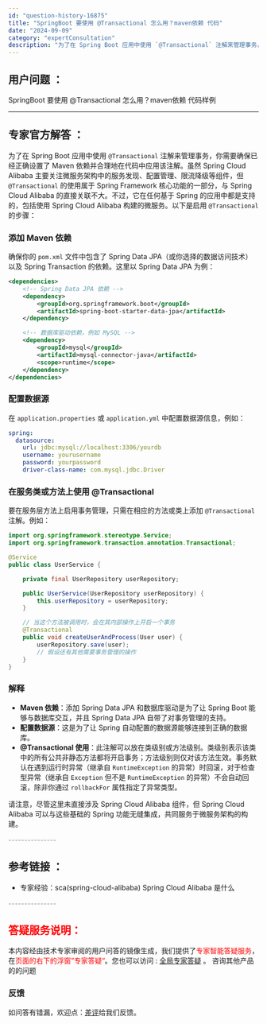 ```yaml
---
id: "question-history-16875"
title: "SpringBoot 要使用 @Transactional 怎么用？maven依赖 代码"
date: "2024-09-09"
category: "expertConsultation"
description: "为了在 Spring Boot 应用中使用 `@Transactional` 注解来管理事务，你需要确保已经正确设置了 Maven 依赖并合理地在代码中应用该注解。虽然 Spring Cloud Alibaba 主要关注微服务架构中的服务发现、配置管理、限流降级等组件，但 `@Transaction"
---
```


## 用户问题 ： 
 SpringBoot 要使用 @Transactional 怎么用？maven依赖 代码样例  

---------------
## 专家官方解答 ：

为了在 Spring Boot 应用中使用 `@Transactional` 注解来管理事务，你需要确保已经正确设置了 Maven 依赖并合理地在代码中应用该注解。虽然 Spring Cloud Alibaba 主要关注微服务架构中的服务发现、配置管理、限流降级等组件，但 `@Transactional` 的使用属于 Spring Framework 核心功能的一部分，与 Spring Cloud Alibaba 的直接关联不大。不过，它在任何基于 Spring 的应用中都是支持的，包括使用 Spring Cloud Alibaba 构建的微服务。以下是启用 `@Transactional` 的步骤：

### 添加 Maven 依赖

确保你的 `pom.xml` 文件中包含了 Spring Data JPA（或你选择的数据访问技术）以及 Spring Transaction 的依赖。这里以 Spring Data JPA 为例：

```xml
<dependencies>
    <!-- Spring Data JPA 依赖 -->
    <dependency>
        <groupId>org.springframework.boot</groupId>
        <artifactId>spring-boot-starter-data-jpa</artifactId>
    </dependency>

    <!-- 数据库驱动依赖，例如 MySQL -->
    <dependency>
        <groupId>mysql</groupId>
        <artifactId>mysql-connector-java</artifactId>
        <scope>runtime</scope>
    </dependency>
</dependencies>
```

### 配置数据源

在 `application.properties` 或 `application.yml` 中配置数据源信息，例如：

```yaml
spring:
  datasource:
    url: jdbc:mysql://localhost:3306/yourdb
    username: yourusername
    password: yourpassword
    driver-class-name: com.mysql.jdbc.Driver
```

### 在服务类或方法上使用 @Transactional

要在服务层方法上启用事务管理，只需在相应的方法或类上添加 `@Transactional` 注解。例如：

```java
import org.springframework.stereotype.Service;
import org.springframework.transaction.annotation.Transactional;

@Service
public class UserService {

    private final UserRepository userRepository;

    public UserService(UserRepository userRepository) {
        this.userRepository = userRepository;
    }

    // 当这个方法被调用时，会在其内部操作上开启一个事务
    @Transactional
    public void createUserAndProcess(User user) {
        userRepository.save(user);
        // 假设还有其他需要事务管理的操作
    }
}
```

### 解释

- **Maven 依赖**：添加 Spring Data JPA 和数据库驱动是为了让 Spring Boot 能够与数据库交互，并且 Spring Data JPA 自带了对事务管理的支持。
- **配置数据源**：这是为了让 Spring 自动配置的数据源能够连接到正确的数据库。
- **@Transactional 使用**：此注解可以放在类级别或方法级别。类级别表示该类中的所有公共非静态方法都将开启事务；方法级别则仅对该方法生效。事务默认在遇到运行时异常（继承自 `RuntimeException` 的异常）时回滚，对于检查型异常（继承自 `Exception` 但不是 `RuntimeException` 的异常）不会自动回滚，除非你通过 `rollbackFor` 属性指定了异常类型。

请注意，尽管这里未直接涉及 Spring Cloud Alibaba 组件，但 Spring Cloud Alibaba 可以与这些基础的 Spring 功能无缝集成，共同服务于微服务架构的构建。


<font color="#949494">---------------</font> 


## 参考链接 ：

* 专家经验：sca(spring-cloud-alibaba) Spring Cloud Alibaba 是什么 


 <font color="#949494">---------------</font> 
 


## <font color="#FF0000">答疑服务说明：</font> 

本内容经由技术专家审阅的用户问答的镜像生成，我们提供了<font color="#FF0000">专家智能答疑服务</font>，在<font color="#FF0000">页面的右下的浮窗”专家答疑“</font>。您也可以访问 : [全局专家答疑](https://answer.opensource.alibaba.com/docs/intro) 。 咨询其他产品的的问题

### 反馈
如问答有错漏，欢迎点：[差评](https://ai.nacos.io/user/feedbackByEnhancerGradePOJOID?enhancerGradePOJOId=16885)给我们反馈。
